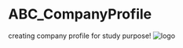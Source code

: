 # ABC_CompanyProfile
creating company profile for study purpose!
![logo](https://github.com/adidas008/ABC_CompanyProfile/assets/139938419/92c95c81-eff6-4250-b950-c082fa57a860)

